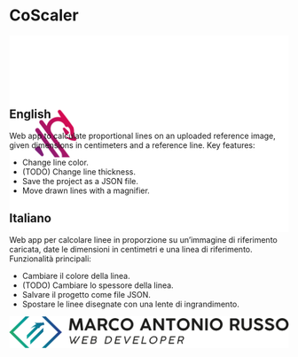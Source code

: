 # CoScaler

<div style="width: 100%; height: 100px; border-bottom: 1px solid rgba(70,70,70,1);">
    <img src="public/coscaler_negativo.svg" style="object-fit: cover; width: 100%; height: auto" />
</div>


## English

Web app to calculate proportional lines on an uploaded reference image, given dimensions in centimeters and a reference line. Key features:

-   Change line color.
-   (TODO) Change line thickness.
-   Save the project as a JSON file.
-   Move drawn lines with a magnifier.

## Italiano

Web app per calcolare linee in proporzione su un’immagine di riferimento caricata, date le dimensioni in centimetri e una linea di riferimento. Funzionalità principali:

-   Cambiare il colore della linea.
-   (TODO) Cambiare lo spessore della linea.
-   Salvare il progetto come file JSON.
-   Spostare le linee disegnate con una lente di ingrandimento.

<div style="width: 100%; height: 100px;">
    <img src="public/MARDEV_LOGO.svg" style="object-fit: cover; width: 100%; height: auto" />
</div>
